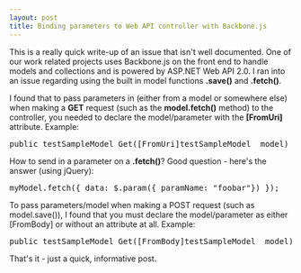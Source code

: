```yaml
---
layout: post
title: Binding parameters to Web API controller with Backbone.js
---
```


This is a really quick write-up of an issue that isn't well documented. One of our work related projects uses Backbone.js on the front end to handle models and collections and is powered by ASP.NET Web API 2.0. I ran into an issue regarding using the built in model functions <strong>.save()</strong> and <strong>.fetch()</strong>.

I found that to pass parameters in (either from a model or somewhere else) when making a <strong>GET</strong> request (such as the <strong>model.fetch()</strong> method) to the controller, you needed to declare the model/parameter with the <strong>[FromUri]</strong> attribute. Example:
<pre>public testSampleModel Get([FromUri]testSampleModel  model) { ... }</pre>
How to send in a parameter on a <strong>.fetch()</strong>? Good question - here's the answer (using jQuery):
<pre>myModel.fetch({ data: $.param({ paramName: "foobar"}) });</pre>
To pass parameters/model when making a POST request (such as model.save()), I found that you must declare the model/parameter as either [FromBody] or without an attribute at all. Example:
<pre>public testSampleModel Get([FromBody]testSampleModel  model) { ... }</pre>
That's it - just a quick, informative post.